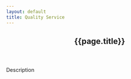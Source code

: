 ```yaml
---
layout: default
title: Quality Service
---
```


<!-- One -->
<section id="one" class="main special">
    <div class="container">
        <!-- <span class="image fit primary"><img src="assets/images/pic01.jpg" alt="" /></span> -->
        <div class="content">
            <header class="major">
                <h2>{{page.title}}</h2>
            </header>
            <p>Description</p>
        </div>
    </div>
</section>